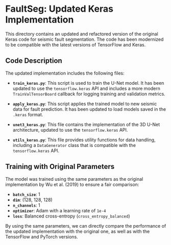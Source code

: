 # FaultSeg: Updated Keras Implementation

This directory contains an updated and refactored version of the original Keras code for seismic fault segmentation. The code has been modernized to be compatible with the latest versions of TensorFlow and Keras.

## Code Description

The updated implementation includes the following files:

- **`train_keras.py`**: This script is used to train the U-Net model. It has been updated to use the `tensorflow.keras` API and includes a more modern `TrainValTensorBoard` callback for logging training and validation metrics.

- **`apply_keras.py`**: This script applies the trained model to new seismic data for fault prediction. It has been updated to load models saved in the `.keras` format.

- **`unet3_keras.py`**: This file contains the implementation of the 3D U-Net architecture, updated to use the `tensorflow.keras` API.

- **`utils_keras.py`**: This file provides utility functions for data handling, including a `DataGenerator` class that is compatible with the `tensorflow.keras` API.

## Training with Original Parameters

The model was trained using the same parameters as the original implementation by Wu et al. (2019) to ensure a fair comparison:

- **`batch_size`**: 1
- **`dim`**: (128, 128, 128)
- **`n_channels`**: 1
- **`optimizer`**: Adam with a learning rate of `1e-4`
- **`loss`**: Balanced cross-entropy (`cross_entropy_balanced`)

By using the same parameters, we can directly compare the performance of the updated implementation with the original one, as well as with the TensorFlow and PyTorch versions.
